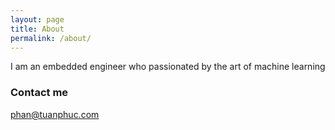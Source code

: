 ```yaml
---
layout: page
title: About
permalink: /about/
---
```


I am an embedded engineer who passionated by the art of machine learning

### Contact me

[phan@tuanphuc.com](mailto:email@domain.com)
